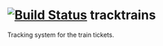 [![Build Status](https://travis-ci.org/pavelkuchin/tracktrains.svg?branch=master)](https://travis-ci.org/pavelkuchin/tracktrains)
tracktrains
===========

Tracking system for the train tickets.
